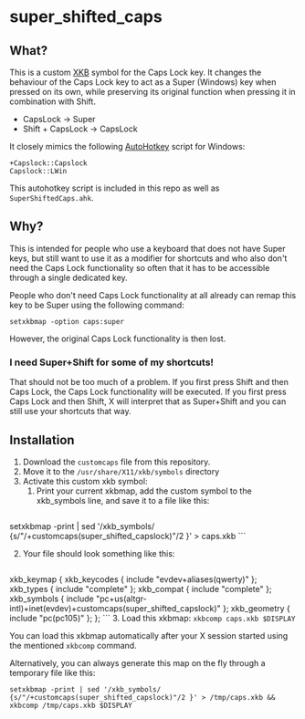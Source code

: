 # super_shifted_caps

## What?

This is a custom
[XKB](https://wiki.archlinux.org/index.php/X_keyboard_extension) symbol for the
Caps Lock key. It changes the behaviour of the Caps Lock key to act as a Super
(Windows) key when pressed on its own, while preserving its original function
when pressing it in combination with Shift.

- CapsLock -> Super
- Shift + CapsLock -> CapsLock

It closely mimics the following [AutoHotkey](https://www.autohotkey.com/) script for Windows:

```autohotkey
+Capslock::Capslock
Capslock::LWin
```

This autohotkey script is included in this repo as well as `SuperShiftedCaps.ahk`.

## Why?

This is intended for people who use a keyboard that does not have Super keys,
but still want to use it as a modifier for shortcuts and who also don't need the
Caps Lock functionality so often that it has to be accessible through a single
dedicated key.

People who don't need Caps Lock functionality at all already can remap this key
to be Super using the following command:

```
setxkbmap -option caps:super
```

However, the original Caps Lock functionality is then lost.

### I need Super+Shift for some of my shortcuts!

That should not be too much of a problem. If you first press Shift and then Caps
Lock, the Caps Lock functionality will be executed. If you first press Caps Lock
and then Shift, X will interpret that as Super+Shift and you can still use your
shortcuts that way.

## Installation

1. Download the `customcaps` file from this repository.
2. Move it to the `/usr/share/X11/xkb/symbols` directory
3. Activate this custom xkb symbol:
   1. Print your current xkbmap, add the custom symbol to the xkb_symbols line,
      and save it to a file like this:
      ```
setxkbmap -print | sed '/xkb_symbols/ {s/"/+customcaps(super_shifted_capslock)"/2 }' > caps.xkb
      ```

   2. Your file should look something like this:
      ```
xkb_keymap {
        xkb_keycodes  { include "evdev+aliases(qwerty)" };
        xkb_types     { include "complete"      };
        xkb_compat    { include "complete"      };
        xkb_symbols   { include "pc+us(altgr-intl)+inet(evdev)+customcaps(super_shifted_capslock)"  };
        xkb_geometry  { include "pc(pc105)"     };
};
      ```
   3. Load this xkbmap: `xkbcomp caps.xkb $DISPLAY`

You can load this xkbmap automatically after your X session started using the
mentioned `xkbcomp` command.

Alternatively, you can always generate this map on the fly through a temporary
file like this:
```
setxkbmap -print | sed '/xkb_symbols/ {s/"/+customcaps(super_shifted_capslock)"/2 }' > /tmp/caps.xkb && xkbcomp /tmp/caps.xkb $DISPLAY
```
